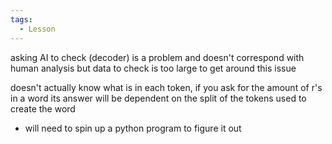 ```yaml
---
tags:
  - Lesson
---
```

asking AI to check (decoder) is a problem and doesn't correspond with human analysis but data to check is too large to get around this issue

doesn't actually know what is in each token, if you ask for the amount of r's in a word its answer will be dependent on the split of the tokens used to create the word
- will need to spin up a python program to figure it out